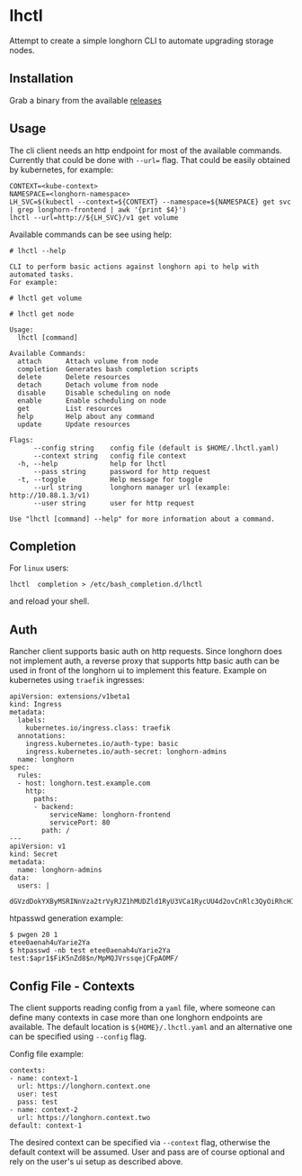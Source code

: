 # lhctl

Attempt to create a simple longhorn CLI to automate upgrading storage nodes.

## Installation

Grab a binary from the available [releases](https://github.com/utilitywarehouse/lhctl/releases)

## Usage

The cli client needs an http endpoint for most of the available commands.
Currently that could be done with `--url=` flag. That could be easily obtained
by kubernetes, for example:

```
CONTEXT=<kube-context>
NAMESPACE=<longhorn-namespace>
LH_SVC=$(kubectl --context=${CONTEXT} --namespace=${NAMESPACE} get svc | grep longhorn-frontend | awk '{print $4}')
lhctl --url=http://${LH_SVC}/v1 get volume
```

Available commands can be see using help:

```
# lhctl --help

CLI to perform basic actions against longhorn api to help with
automated tasks.
For example:

# lhctl get volume

# lhctl get node

Usage:
  lhctl [command]

Available Commands:
  attach      Attach volume from node
  completion  Generates bash completion scripts
  delete      Delete resources
  detach      Detach volume from node
  disable     Disable scheduling on node
  enable      Enable scheduling on node
  get         List resources
  help        Help about any command
  update      Update resources

Flags:
      --config string    config file (default is $HOME/.lhctl.yaml)
      --context string   config file context
  -h, --help             help for lhctl
      --pass string      password for http request
  -t, --toggle           Help message for toggle
      --url string       longhorn manager url (example: http://10.88.1.3/v1)
      --user string      user for http request

Use "lhctl [command] --help" for more information about a command.
```

## Completion

For `linux` users:
```
lhctl  completion > /etc/bash_completion.d/lhctl 
```

and reload your shell.

## Auth

Rancher client supports basic auth on http requests. Since longhorn does not
implement auth, a reverse proxy that supports http basic auth can be used in
front of the longhorn ui to implement this feature. Example on kubernetes using
`traefik` ingresses:

```
apiVersion: extensions/v1beta1
kind: Ingress
metadata:
  labels:
    kubernetes.io/ingress.class: traefik
  annotations:
    ingress.kubernetes.io/auth-type: basic
    ingress.kubernetes.io/auth-secret: longhorn-admins
  name: longhorn
spec:
  rules:
  - host: longhorn.test.example.com
    http:
      paths:
      - backend:
          serviceName: longhorn-frontend
          servicePort: 80
        path: /
---
apiVersion: v1
kind: Secret
metadata:
  name: longhorn-admins
data:
  users: |
    dGVzdDokYXByMSRINnVza2trVyRJZ1hMUDZld1RyU3VCa1RycUU4d2ovCnRlc3QyOiRhcHIxJGQ5aHI5SEJCJDRIeHdnVWlyM0hQNEVzZ2dQL1FObzAK
```

htpasswd generation example:
```
$ pwgen 20 1
etee0aenah4uYarie2Ya
$ htpasswd -nb test etee0aenah4uYarie2Ya
test:$apr1$FiK5nZd8$n/MpMQJVrssqejCFpAOMF/
```

## Config File - Contexts

The client supports reading config from a `yaml` file, where someone can define
many contexts in case more than one longhorn endpoints are available. The
default location is `${HOME}/.lhctl.yaml` and an alternative one can be
specified using `--config` flag.

Config file example:

```
contexts:
- name: context-1
  url: https://longhorn.context.one
  user: test
  pass: test
- name: context-2
  url: https://longhorn.context.two
default: context-1
```

The desired context can be specified via `--context` flag, otherwise the default
context will be assumed.
User and pass are of course optional and rely on the user's ui setup as
described above.
